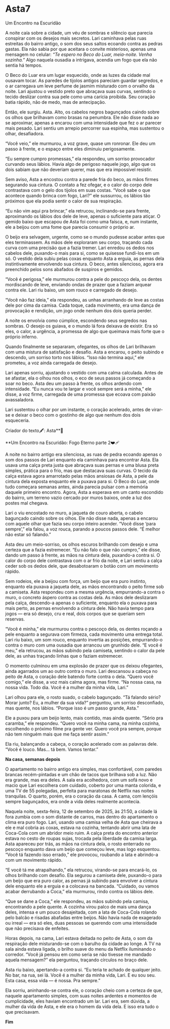 # Asta7

Um Encontro na Escuridão

A noite caía sobre a cidade, um véu de sombras e silêncio que parecia conspirar com os desejos mais secretos. Lari caminhava pelas ruas estreitas do bairro antigo, o som dos seus saltos ecoando contra as pedras gastas. Ela não sabia por que aceitara o convite misterioso, apenas uma mensagem no celular: *“Te espero no Beco do Luar, meia-noite. Venha sozinha.”* Algo naquela ousadia a intrigava, acendia um fogo que ela não sentia há tempos.

O Beco do Luar era um lugar esquecido, onde as luzes da cidade mal ousavam tocar. As paredes de tijolos antigos pareciam guardar segredos, e o ar carregava um leve perfume de jasmim misturado com o orvalho da noite. Lari ajustou o vestido preto que abraçava suas curvas, sentindo o tecido deslizar contra sua pele como uma carícia proibida. Seu coração batia rápido, não de medo, mas de antecipação.

Então, ele surgiu. Asta. Alto, os cabelos negros bagunçados caindo sobre os olhos que brilhavam como brasas na penumbra. Ele não disse nada ao se aproximar, apenas a encarou com uma intensidade que fez o ar parecer mais pesado. Lari sentiu um arrepio percorrer sua espinha, mas sustentou o olhar, desafiadora.

“Você veio,” ele murmurou, a voz grave, quase um ronronar. Ele deu um passo à frente, e o espaço entre eles diminuiu perigosamente.

“Eu sempre cumpro promessas,” ela respondeu, um sorriso provocador curvando seus lábios. Havia algo de perigoso naquele jogo, algo que os dois sabiam que não deveriam querer, mas que era impossível resistir.

Sem aviso, Asta a encostou contra a parede fria do beco, as mãos firmes segurando sua cintura. O contato a fez ofegar, e o calor do corpo dele contrastava com o gelo dos tijolos em suas costas. “Você sabe o que acontece quando brinca com fogo, Lari?” ele sussurrou, os lábios tão próximos que ela podia sentir o calor de sua respiração.

“Eu não vim aqui pra brincar,” ela retrucou, inclinando-se para frente, aproximando os lábios dos dele de leve, apenas o suficiente para atiçar. O gemido baixo que escapou de Asta foi como uma faísca, e, num instante, ele a beijou com uma fome que parecia consumir o próprio ar.

O beijo era selvagem, urgente, como se o mundo pudesse acabar antes que eles terminassem. As mãos dele exploraram seu corpo, traçando cada curva com uma precisão que a fazia tremer. Lari enredou os dedos nos cabelos dele, puxando-o mais para si, como se quisesse fundi-los em um só. O vestido dela subiu pelas coxas enquanto Asta a erguia, as pernas dela instintivamente envolvendo sua cintura. O beco, antes silencioso, agora era preenchido pelos sons abafados de suspiros e gemidos.

“Você é perigosa,” ele murmurou contra a pele do pescoço dela, os dentes mordiscando de leve, enviando ondas de prazer que a faziam arquear contra ele. Lari riu baixo, um som rouco e carregado de desejo.

“Você não faz ideia,” ela respondeu, as unhas arranhando de leve as costas dele por cima da camisa. Cada toque, cada movimento, era uma dança de provocação e rendição, um jogo onde nenhum dos dois queria perder.

A noite os envolvia como cúmplice, escondendo seus segredos nas sombras. O desejo os guiava, e o mundo lá fora deixava de existir. Era só eles, o calor, a urgência, a promessa de algo que queimava mais forte que o próprio inferno.

Quando finalmente se separaram, ofegantes, os olhos de Lari brilhavam com uma mistura de satisfação e desafio. Asta a encarou, o peito subindo e descendo, um sorriso torto nos lábios. “Isso não termina aqui,” ele prometeu, a voz ainda carregada de desejo.

Lari apenas sorriu, ajustando o vestido com uma calma calculada. Antes de se afastar, ela o olhou nos olhos, o eco de seus passos já começando a soar no beco. Asta deu um passo à frente, os olhos ardendo com intensidade. “Eu nunca vou te largar e você sempre será a minha,” ele disse, a voz firme, carregada de uma promessa que ecoava com paixão avassaladora.

Lari sustentou o olhar por um instante, o coração acelerado, antes de virar-se e deixar o beco com o gostinho de algo que nenhum dos dois esqueceria.

Criador do texto🖋: Asta**🍁


**Um Encontro na Escuridão: Fogo Eterno  parte 2❤️‍🩹

A noite no bairro antigo era silenciosa, as ruas de pedra ecoando apenas o som dos passos de Lari enquanto ela caminhava para encontrar Asta. Ela usava uma calça preta justa que abraçava suas pernas e uma blusa preta simples, prática para o frio, mas que destacava suas curvas. O tecido da calça estava agora amarrotado pelas mãos ansiosas de Asta, a pele da cintura dela exposta enquanto ele a puxava para si. O Beco do Luar, onde tudo começara semanas antes, ainda parecia pulsar com a memória daquele primeiro encontro. Agora, Asta a esperava em um canto escondido do bairro, um terreno vazio cercado por muros baixos, onde a luz dos postes mal chegava.

Lari o viu encostado no muro, a jaqueta de couro aberta, o cabelo bagunçado caindo sobre os olhos. Ele não disse nada, apenas a encarou com aquele olhar que fazia seu corpo inteiro acender. “Você disse ‘para sempre’,” ela falou, a voz rouca, parando a poucos passos dele. “É melhor não estar só falando.”

Asta deu um meio-sorriso, os olhos escuros brilhando com desejo e uma certeza que a fazia estremecer. “Eu não falo o que não cumpro,” ele disse, dando um passo à frente, as mãos na cintura dela, puxando-a contra si. O calor do corpo dele contrastava com o ar frio da noite, e Lari sentiu a calça ceder sob os dedos dele, que desabotoaram o botão com um movimento rápido.

Sem rodeios, ele a beijou com força, um beijo que era puro instinto, enquanto ela puxava a jaqueta dele, as mãos encontrando o peito firme sob a camiseta. Asta respondeu com a mesma urgência, empurrando-a contra o muro, o concreto áspero contra as costas dela. As mãos dele deslizaram pela calça, descendo-a apenas o suficiente, enquanto ela o puxava para mais perto, as pernas envolvendo a cintura dele. Não havia tempo para jogos — era só desejo, cru e real, dois corpos que se queriam sem reservas.

“Você é minha,” ele murmurou contra o pescoço dela, os dentes roçando a pele enquanto a segurava com firmeza, cada movimento uma entrega total. Lari riu baixo, um som rouco, enquanto invertia as posições, empurrando-o contra o muro com uma ousadia que arrancou um grunhido dele. “E você é meu,” ela retrucou, as mãos subindo pela camiseta, sentindo o calor da pele dele, as unhas traçando linhas que o faziam estremecer.

O momento culminou em uma explosão de prazer que os deixou ofegantes, ainda agarrados um ao outro contra o muro. Lari descansou a cabeça no peito de Asta, o coração dele batendo forte contra o dela. “Quero você comigo,” ele disse, a voz mais calma agora, mas firme. “Na nossa casa, na nossa vida. Todo dia. Você é a mulher da minha vida, Lari.”

Lari olhou para ele, o rosto suado, o cabelo bagunçado. “Tá falando sério? Morar junto? Eu, a mulher da sua vida?” perguntou, um sorriso desconfiado, mas quente, nos lábios. “Porque isso é um passo grande, Asta.”

Ele a puxou para um beijo lento, mais contido, mas ainda quente. “Sério pra caramba,” ele respondeu. “Quero você na minha cama, na minha cozinha, escolhendo o próximo filme pra gente ver. Quero você pra sempre, porque não tem ninguém mais que me faça sentir assim.”

Ela riu, balançando a cabeça, o coração acelerado com as palavras dele. “Você é louco. Mas… tá bem. Vamos tentar.”

**Na casa, semanas depois**

O apartamento no bairro antigo era simples, mas confortável, com paredes brancas recém-pintadas e um chão de tacos que brilhava sob a luz. Não era grande, mas era deles. A sala era acolhedora, com um sofá novo e macio que Lari escolhera com cuidado, coberto por uma manta colorida, e uma TV de 55 polegadas, perfeita para maratonas de Netflix nas noites tranquilas. O quarto, porém, era o coração da casa. A cama, com lençóis sempre bagunçados, era onde a vida deles realmente acontecia.

Naquela noite, sexta-feira, 12 de setembro de 2025, às 21:50, a cidade lá fora zumbia com o som distante de carros, mas dentro do apartamento o clima era puro fogo. Lari, usando uma camisa velha de Asta que cheirava a ele e mal cobria as coxas, estava na cozinha, tentando abrir uma lata de Coca-Cola com um abridor meio ruim. A calça preta do encontro anterior estava no cesto de roupas sujas, trocada pela liberdade da camisa larga. Asta apareceu por trás, as mãos na cintura dela, o rosto enterrado no pescoço enquanto dava um beijo que começou leve, mas logo esquentou. “Você tá fazendo isso errado,” ele provocou, roubando a lata e abrindo-a com um movimento rápido.

“E você tá me atrapalhando,” ela retrucou, virando-se para encará-lo, os olhos brilhando com desafio. Ela segurou a camiseta dele, puxando-o para um beijo que era puro calor, as pernas já subindo para envolver a cintura dele enquanto ele a erguia e a colocava na bancada. “Cuidado, ou vamos acabar derrubando a Coca,” ela murmurou, rindo contra os lábios dele.

“Que se dane a Coca,” ele respondeu, as mãos subindo pela camisa, encontrando a pele quente. A cozinha virou palco de mais uma dança deles, intensa e um pouco desajeitada, com a lata de Coca-Cola rolando pelo balcão e risadas abafadas entre beijos. Não havia nada de exagerado ou irreal — era só eles, duas pessoas se querendo com uma intensidade que não precisava de enfeites.

Horas depois, na cama, Lari estava deitada no peito de Asta, o som da respiração dele misturando-se com o barulho da cidade ao longe. A TV na sala ainda estava ligada, o brilho suave do menu da Netflix iluminando o corredor. “Você já pensou em como seria se não tivesse me mandado aquela mensagem?” ela perguntou, traçando círculos no braço dele.

Asta riu baixo, apertando-a contra si. “Eu teria te achado de qualquer jeito. No bar, na rua, sei lá. Você é a mulher da minha vida, Lari. E eu sou seu. Esta casa, essa vida — é nossa. Pra sempre.”

Ela sorriu, aninhando-se contra ele, o coração cheio com a certeza de que, naquele apartamento simples, com suas noites ardentes e momentos de cumplicidade, eles haviam encontrado um lar. Lari era, sem dúvida, a mulher da vida de Asta, e ele era o homem da vida dela. E isso era tudo o que precisavam.

**Fim**
